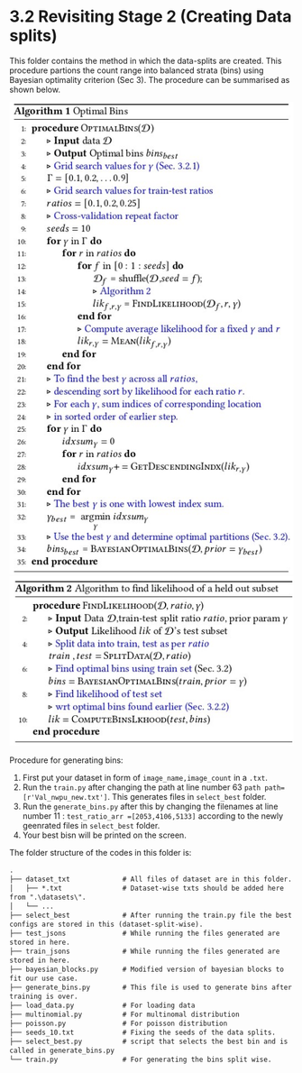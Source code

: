 # 3.2 Revisiting Stage 2 (Creating Data splits)

This folder contains the method in which the data-splits are created. This procedure partions the count range into balanced strata (bins) using Bayesian optimality criterion (Sec 3). The procedure can be summarised as shown below.

![algo](algorithm1.jpg)
![algo2](algorithm2.jpg)



Procedure for generating bins:
1. First put your dataset in form of ```image_name,image_count``` in a ```.txt```.
2. Run the ```train.py``` after changing the path at line number 63 ```path path=[r'Val_nwpu_new.txt']```. This generates files in ```select_best``` folder.
3. Run the ```generate_bins.py``` after this by changing the filenames at line number 11 : ```test_ratio_arr =[2053,4106,5133]``` according to the newly geenrated files in ```select_best``` folder.
4. Your best bisn will be printed on the screen.

The folder structure of the codes in this folder is:
```
.
├── dataset_txt             # All files of dataset are in this folder.
│   ├── *.txt               # Dataset-wise txts should be added here from ".\datasets\". 
│   └── ...
├── select_best             # After running the train.py file the best configs are stored in this (dataset-split-wise).
├── test_jsons              # While running the files generated are stored in here.
├── train_jsons             # While running the files generated are stored in here.
├── bayesian_blocks.py      # Modified version of bayesian blocks to fit our use case.
├── generate_bins.py        # This file is used to generate bins after training is over.
├── load_data.py            # For loading data
├── multinomial.py          # For multinomal distribution
├── poisson.py              # For poisson distribution
├── seeds_10.txt            # Fixing the seeds of the data splits.
├── select_best.py          # script that selects the best bin and is called in generate_bins.py
└── train.py                # For generating the bins split wise.
```